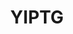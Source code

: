 ---
order: 2
title: YIPTG
launchDate: 2024-02-18
platformType: Long-Term Investment Platform
referralLink: https://h5.yiptg.com/user/reg?inviteCode=6M2BVG
tags: champ
proof: true
description: "YIPTG offers a platform designed for long-term investment opportunities."
teamRewards: "The platform encourages user acquisition by offering team commissions and referral rewards. More information is accessible on the official website."
vipDescription: "YIPTG offers a tiered VIP system with increasing benefits based on your investment amount. These tiers include:"

vipTiers:
 - 
    tier: 1
    balance: $30 - $100    
 - 
    tier: 2
    balance: $100 - $500
 - 
    tier: 3
    balance: $500 - $3,000
 - 
    tier: 4
    balance: $3000 - $10,000

keyFeatures:
 - 
    header: Capital unlocked
    feature: Access your invested capital at any time
 - 
    header: Minimum Deposit
    feature: Start with as little as $30.
 - 
    header: Daily Profit Potential
    feature: Earn daily returns ranging from 2% to 4.3%.
 - 
    header: Daily Activity
    feature: Requires daily interaction for profit.
 - 
    header: Minimum Withdrawal
    feature: Withdraw your earnings once they reach $10.
 - 
    header: Withdrawal Fee
    feature: A 5% fee applies to all withdrawals.

socials:
 - 
    brand: Telegram
    title: UK Telegram
    link: https://t.me/yiptguk
    shortLink: yiptguk
 - 
    brand: Telegram
    title: Official Telegram
    link: https://t.me/yiptg
    shortLink: yiptg

website: https://yiptg.com/
---